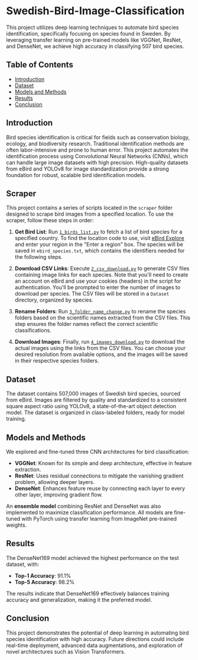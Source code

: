 # Swedish-Bird-Image-Classification

This project utilizes deep learning techniques to automate bird species identification, specifically focusing on species found in Sweden. By leveraging transfer learning on pre-trained models like VGGNet, ResNet, and DenseNet, we achieve high accuracy in classifying 507 bird species.

## Table of Contents
- [Introduction](#introduction)
- [Dataset](#dataset)
- [Models and Methods](#models-and-methods)
- [Results](#results)
- [Conclusion](#conclusion)

## Introduction
Bird species identification is critical for fields such as conservation biology, ecology, and biodiversity research. Traditional identification methods are often labor-intensive and prone to human error. This project automates the identification process using Convolutional Neural Networks (CNNs), which can handle large image datasets with high precision. High-quality datasets from eBird and YOLOv8 for image standardization provide a strong foundation for robust, scalable bird identification models.

## Scraper
This project contains a series of scripts located in the `scraper` folder designed to scrape bird images from a specified location. To use the scraper, follow these steps in order:

1. **Get Bird List**: Run [`1_birds_list.py`](scraper/1_birds_list.py) to fetch a list of bird species for a specified country. To find the location code to use, visit [eBird Explore](https://ebird.org/explore) and enter your region in the "Enter a region" box. The species will be saved in `ebird_species.txt`, which contains the identifiers needed for the following steps.

2. **Download CSV Links**: Execute [`2_csv_download.py`](scraper/2_csv_download.py) to generate CSV files containing image links for each species. Note that you'll need to create an account on eBird and use your cookies (headers) in the script for authentication. You'll be prompted to enter the number of images to download per species. The CSV files will be stored in a `Dataset` directory, organized by species.

3. **Rename Folders**: Run [`3_folder_name_change.py`](scraper/3_folder_name_change.py) to rename the species folders based on the scientific names extracted from the CSV files. This step ensures the folder names reflect the correct scientific classifications.

4. **Download Images**: Finally, run [`4_images_download.py`](scraper/4_images_download.py) to download the actual images using the links from the CSV files. You can choose your desired resolution from available options, and the images will be saved in their respective species folders.


## Dataset
The dataset contains 507,000 images of Swedish bird species, sourced from eBird. Images are filtered by quality and standardized to a consistent square aspect ratio using YOLOv8, a state-of-the-art object detection model. The dataset is organized in class-labeled folders, ready for model training.

## Models and Methods
We explored and fine-tuned three CNN architectures for bird classification:
- **VGGNet**: Known for its simple and deep architecture, effective in feature extraction.
- **ResNet**: Uses residual connections to mitigate the vanishing gradient problem, allowing deeper layers.
- **DenseNet**: Enhances feature reuse by connecting each layer to every other layer, improving gradient flow.

An **ensemble model** combining ResNet and DenseNet was also implemented to maximize classification performance. All models are fine-tuned with PyTorch using transfer learning from ImageNet pre-trained weights.

## Results
The DenseNet169 model achieved the highest performance on the test dataset, with:
- **Top-1 Accuracy**: 91.1%
- **Top-5 Accuracy**: 98.2%

The results indicate that DenseNet169 effectively balances training accuracy and generalization, making it the preferred model.

## Conclusion
This project demonstrates the potential of deep learning in automating bird species identification with high accuracy. Future directions could include real-time deployment, advanced data augmentations, and exploration of novel architectures such as Vision Transformers.

